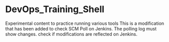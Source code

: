 # DevOps_Training_Shell
Experimental content to practice running various tools
This is a modification that has been added to check SCM Poll on Jenkins. The polling log must show changes.
check if modifications are reflected on Jenkins. 
